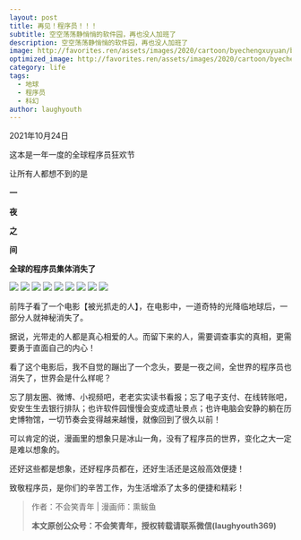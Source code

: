```yaml
---
layout: post
title: 再见！程序员！！！
subtitle: 空空荡荡静悄悄的软件园，再也没人加班了
description: 空空荡荡静悄悄的软件园，再也没人加班了
image: http://favorites.ren/assets/images/2020/cartoon/byechengxuyuan/byechengxuyuan00.jpeg
optimized_image: http://favorites.ren/assets/images/2020/cartoon/byechengxuyuan/byechengxuyuan00.jpeg
category: life
tags:
  - 地球
  - 程序员
  - 科幻
author: laughyouth
---
```


2021年10月24日

这本是一年一度的全球程序员狂欢节

让所有人都想不到的是

**一**


**夜**


**之**


**间**

**全球的程序员集体消失了**

![](http://favorites.ren/assets/images/2020/cartoon/byechengxuyuan/byechengxuyuan01.jpg)
![](http://favorites.ren/assets/images/2020/cartoon/byechengxuyuan/byechengxuyuan02.jpg)
![](http://favorites.ren/assets/images/2020/cartoon/byechengxuyuan/byechengxuyuan03.jpg)
![](http://favorites.ren/assets/images/2020/cartoon/byechengxuyuan/byechengxuyuan04.jpg)
![](http://favorites.ren/assets/images/2020/cartoon/byechengxuyuan/byechengxuyuan05.jpg)
![](http://favorites.ren/assets/images/2020/cartoon/byechengxuyuan/byechengxuyuan06.jpg)
![](http://favorites.ren/assets/images/2020/cartoon/byechengxuyuan/byechengxuyuan07.jpg)
![](http://favorites.ren/assets/images/2020/cartoon/byechengxuyuan/byechengxuyuan08.jpg)
![](http://favorites.ren/assets/images/2020/cartoon/byechengxuyuan/byechengxuyuan09.jpg)

前阵子看了一个电影【被光抓走的人】，在电影中，一道奇特的光降临地球后，一部分人就神秘消失了。

据说，光带走的人都是真心相爱的人。而留下来的人，需要调查事实的真相，更需要勇于直面自己的内心！

看了这个电影后，我不自觉的蹦出了一个念头，要是一夜之间，全世界的程序员也消失了，世界会是什么样呢？

忘了朋友圈、微博、小视频吧，老老实实读书看报；忘了电子支付、在线转账吧，安安生生去银行排队；也许软件园慢慢会变成遗址景点；也许电脑会安静的躺在历史博物馆，一切节奏会变得越来越慢，就像回到了很久以前！

可以肯定的说，漫画里的想象只是冰山一角，没有了程序员的世界，变化之大一定是难以想象的。

还好这些都是想象，还好程序员都在，还好生活还是这般高效便捷！

致敬程序员，是你们的辛苦工作，为生活增添了太多的便捷和精彩！

>作者：不会笑青年 | 漫画师：熏鲅鱼
>
>**本文原创公众号：不会笑青年，授权转载请联系微信(laughyouth369)**